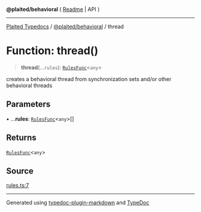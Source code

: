 **@plaited/behavioral** ( [Readme](../README.md) \| API )

***

[Plaited Typedocs](../../../modules.md) / [@plaited/behavioral](../modules.md) / thread

# Function: thread()

> **thread**(...`rules`): [`RulesFunc`](../type-aliases/RulesFunc.md)\<`any`\>

creates a behavioral thread from synchronization sets and/or other  behavioral threads

## Parameters

▪ ...**rules**: [`RulesFunc`](../type-aliases/RulesFunc.md)\<`any`\>[]

## Returns

[`RulesFunc`](../type-aliases/RulesFunc.md)\<`any`\>

## Source

[rules.ts:7](https://github.com/plaited/plaited/blob/b0dd907/libs/behavioral/src/rules.ts#L7)

***

Generated using [typedoc-plugin-markdown](https://www.npmjs.com/package/typedoc-plugin-markdown) and [TypeDoc](https://typedoc.org/)
